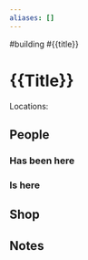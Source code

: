 ```yaml
---
aliases: []
---
```

#building
#{{title}}
# {{Title}}
Locations: 

## People
### Has been here
### Is here
## Shop
## Notes